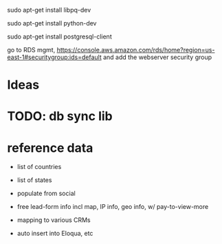 sudo apt-get install libpq-dev

sudo apt-get install python-dev

sudo apt-get install postgresql-client

go to RDS mgmt, https://console.aws.amazon.com/rds/home?region=us-east-1#securitygroup:ids=default and add the webserver security group



# Ideas

# TODO: db sync lib

# reference data
- list of countries
- list of states
- populate from social
- free lead-form info incl map, IP info, geo info, w/ pay-to-view-more

- mapping to various CRMs
- auto insert into Eloqua, etc
